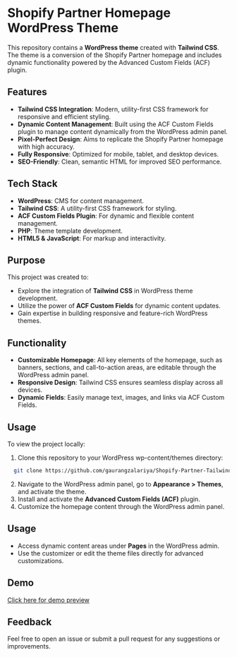 # Shopify Partner Homepage WordPress Theme

This repository contains a **WordPress theme** created with **Tailwind CSS**. The theme is a conversion of the Shopify Partner homepage and includes dynamic functionality powered by the Advanced Custom Fields (ACF) plugin.


## Features

- **Tailwind CSS Integration**: Modern, utility-first CSS framework for responsive and efficient styling.
- **Dynamic Content Management**: Built using the ACF Custom Fields plugin to manage content dynamically from the WordPress admin panel.
- **Pixel-Perfect Design**: Aims to replicate the Shopify Partner homepage with high accuracy.
- **Fully Responsive**: Optimized for mobile, tablet, and desktop devices.
- **SEO-Friendly**: Clean, semantic HTML for improved SEO performance.


## Tech Stack

- **WordPress**: CMS for content management.
- **Tailwind CSS**: A utility-first CSS framework for styling.
- **ACF Custom Fields Plugin**: For dynamic and flexible content management.
- **PHP**: Theme template development.
- **HTML5 & JavaScript**: For markup and interactivity.


## Purpose

This project was created to:

- Explore the integration of **Tailwind CSS** in WordPress theme development.
- Utilize the power of **ACF Custom Fields** for dynamic content updates.
- Gain expertise in building responsive and feature-rich WordPress themes.

## Functionality

- **Customizable Homepage**: All key elements of the homepage, such as banners, sections, and call-to-action areas, are editable through the WordPress admin panel.
- **Responsive Design**: Tailwind CSS ensures seamless display across all devices.
- **Dynamic Fields**: Easily manage text, images, and links via ACF Custom Fields.


## Usage

To view the project locally:

1. Clone this repository to your WordPress wp-content/themes directory:
```bash
  git clone https://github.com/gaurangzalariya/Shopify-Partner-Tailwind-CSS.git
```
2. Navigate to the WordPress admin panel, go to **Appearance > Themes**, and activate the theme.
3. Install and activate the **Advanced Custom Fields (ACF)** plugin.
4. Customize the homepage content through the WordPress admin panel.

## Usage

- Access dynamic content areas under **Pages** in the WordPress admin.
- Use the customizer or edit the theme files directly for advanced customizations.


## Demo

[Click here for demo preview](https://wordpress-1231093-5014102.cloudwaysapps.com/)


## Feedback

Feel free to open an issue or submit a pull request for any suggestions or improvements.